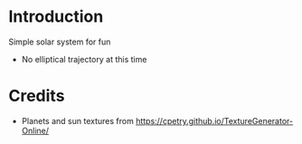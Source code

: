 # Introduction
Simple solar system for fun

- No elliptical trajectory at this time

# Credits
- Planets and sun textures from https://cpetry.github.io/TextureGenerator-Online/